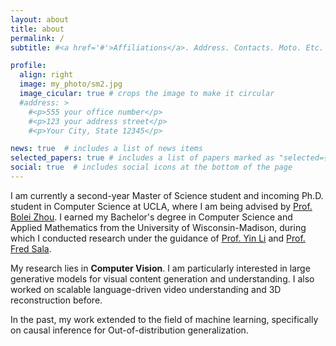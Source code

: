 ```yaml
---
layout: about
title: about
permalink: /
subtitle: #<a href='#'>Affiliations</a>. Address. Contacts. Moto. Etc.

profile:
  align: right
  image: my_photo/sm2.jpg
  image_cicular: true # crops the image to make it circular
  #address: >
    #<p>555 your office number</p>
    #<p>123 your address street</p>
    #<p>Your City, State 12345</p>

news: true  # includes a list of news items
selected_papers: true # includes a list of papers marked as "selected={true}"
social: true  # includes social icons at the bottom of the page
---
```

I am currently a second-year Master of Science student and incoming Ph.D. student in Computer Science at UCLA, where I am being advised by [Prof. Bolei Zhou](https://boleizhou.github.io/). I earned my Bachelor's degree in Computer Science and Applied Mathematics from the University of Wisconsin-Madison, during which I conducted research under the guidance of [Prof. Yin Li](https://www.biostat.wisc.edu/~yli/) and [Prof. Fred Sala](https://pages.cs.wisc.edu/~fredsala/).

My research lies in **Computer Vision**. I am particularly interested in large generative models for visual content generation and understanding. I also worked on scalable language-driven video understanding and 3D reconstruction before. 

In the past, my work extended to the field of machine learning, specifically on causal inference for Out-of-distribution generalization.

[//]: # ()
[//]: # (My research interests are in Computer Vision and Machine learning. Specifically, I am particularly interested in video understanding, interpretable deep learning and controllable large generative models.)

<!-- Write your biography here. Tell the world about yourself. Link to your favorite [subreddit](http://reddit.com). You can put a picture in, too. The code is already in, just name your picture `prof_pic.jpg` and put it in the `img/` folder.

Put your address / P.O. box / other info right below your picture. You can also disable any these elements by editing `profile` property of the YAML header of your `_pages/about.md`. Edit `_bibliography/papers.bib` and Jekyll will render your [publications page](/al-folio/publications/) automatically.

Link to your social media connections, too. This theme is set up to use [Font Awesome icons](http://fortawesome.github.io/Font-Awesome/) and [Academicons](https://jpswalsh.github.io/academicons/), like the ones below. Add your Facebook, Twitter, LinkedIn, Google Scholar, or just disable all of them. -->
